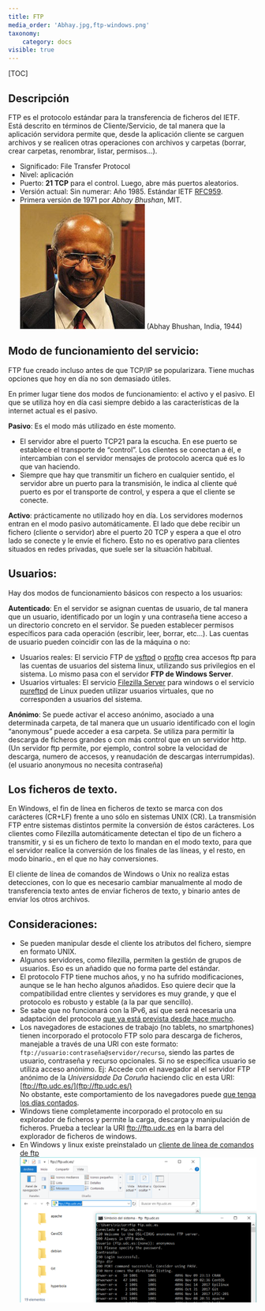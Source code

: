 ```yaml
---
title: FTP
media_order: 'Abhay.jpg,ftp-windows.png'
taxonomy:
    category: docs
visible: true
---
```


[TOC]
## Descripción
FTP es el protocolo estándar para la transferencia de ficheros del IETF.  
Está descrito en términos de Cliente/Servicio, de tal manera que la aplicación servidora permite que, desde la aplicación cliente se carguen archivos y se realicen otras operaciones con archivos y carpetas (borrar, crear carpetas, renombrar, listar, permisos...).

* Significado: File Transfer Protocol 
* Nivel: aplicación
* Puerto: **21 TCP** para el control. Luego, abre más puertos aleatorios.
* Versión actual: Sin numerar: Año 1985. Estándar IETF [RFC959](https://tools.ietf.org/html/rfc959). 
* Primera versión de 1971 por _Abhay Bhushan_, MIT.
![Abhay Bhushan](Abhay.jpg) (Abhay Bhushan, India, 1944) 

## Modo de funcionamiento del servicio:
FTP fue creado incluso antes de que TCP/IP se popularizara. Tiene muchas opciones que hoy en día no son demasiado útiles.

 En primer lugar tiene dos modos de funcionamiento: el activo y el pasivo. El que se utiliza hoy en día casi siempre debido a las características de la internet actual es el pasivo.
 
**Pasivo**:  Es el modo más utilizado en éste momento. 
* El servidor abre el puerto TCP21 para la escucha. En ese puerto se establece el transporte de “control”. Los clientes se conectan a él, e intercambian con el servidor mensajes de protocolo acerca qué es lo que van haciendo.
* Siempre que hay que transmitir un fichero en cualquier sentido, el servidor abre un puerto para la transmisión, le indica al cliente qué puerto es por el transporte de control, y espera a que el cliente se conecte. 

**Activo**: prácticamente no utilizado hoy en día.  Los servidores modernos entran en el modo pasivo automáticamente. El lado que debe recibir un fichero (cliente o servidor) abre el puerto 20 TCP y espera a que el otro lado se conecte y le envíe el fichero. Esto no es operativo para clientes situados en redes privadas, que suele ser la situación habitual.

## Usuarios:
Hay dos modos de funcionamiento básicos con respecto a los usuarios:

**Autenticado**: En el servidor se asignan cuentas de usuario, de tal manera que un usuario, identificado por un login y una contraseña tiene acceso a un directorio concreto en el servidor. Se pueden establecer permisos específicos para cada operación (escribir, leer, borrar, etc...).
Las cuentas de usuario pueden coincidir con las de la máquina o no:
* Usuarios reales: El servicio FTP de [vsftpd](https://security.appspot.com/vsftpd.htm) o [proftp](http://www.proftpd.org/) crea accesos ftp para las cuentas de usuarios del sistema linux, utilizando sus privilegios en el sistema. Lo mismo pasa con el servidor **FTP de Windows Server**.
* Usuarios virtuales: El servicio [Filezilla Server](https://filezilla-project.org) para windows o el servicio [pureftpd](https://www.pureftpd.org/project/pure-ftpd) de Linux pueden utilizar usuarios virtuales, que no corresponden a usuarios del sistema.

**Anónimo**: Se puede activar el acceso anónimo, asociado a una determinada carpeta, de tal manera que un usuario identificado con el login “anonymous” puede acceder a esa carpeta. Se utiliza para permitir la descarga de ficheros grandes o con más control que en un servidor http. (Un servidor ftp permite, por ejemplo, control sobre la velocidad de descarga, numero de accesos, y reanudación de descargas interrumpidas).
(el usuario anonymous no necesita contraseña)


## Los ficheros de texto.
En Windows, el fin de línea en ficheros de texto se marca con dos carácteres (CR+LF) frente a uno sólo en sistemas UNIX (CR).
La transmisión FTP entre sistemas distintos permite la conversión de éstos carácteres.
Los clientes como Filezilla automáticamente detectan el tipo de un fichero a transmitir, y si es un fichero de texto lo mandan en el modo texto, para que el servidor realice la conversión de los finales de las líneas, y el resto, en modo binario., en el que no hay conversiones.

El cliente de línea de comandos de Windows o Unix no realiza estas detecciones, con lo que es necesario cambiar manualmente al modo de transferencia texto antes de enviar ficheros de texto, y binario antes de enviar los otros archivos.

## Consideraciones:
* Se pueden manipular desde el cliente los atributos del fichero, siempre en formato UNIX.
* Algunos servidores, como filezilla, permiten la gestión de grupos de usuarios. Eso es un añadido que no forma parte del estándar.
* El protocolo FTP  tiene muchos años, y no ha sufrido modificaciones, aunque se le han hecho algunos añadidos. Eso quiere decir que la compatibilidad entre clientes y servidores es muy grande, y que el protocolo es robusto y estable (a la par que sencillo).
* Se sabe que no funcionará con la IPv6, así que será necesaria una adaptación del protocolo [que ya está prevista desde hace mucho](https://tools.ietf.org/html/rfc2428).
* Los navegadores de estaciones de trabajo (no tablets, no smartphones) tienen incorporado el protocolo FTP solo para descarga de ficheros, manejable a través de una URI con este formato: `ftp://usuario:contraseña@servidor/recurso`, siendo las partes de usuario, contraseña y recurso opcionales. Si no se especifica usuario se utiliza acceso anónimo. Ej: Accede con el navegador al el servidor FTP anónimo de la _Universidade Da Coruña_ haciendo clic en esta URI: [ftp://ftp.udc.es/](ftp://ftp.udc.es/)  
No obstante, este comportamiento de los navegadores puede [que tenga los días contados](https://omicrono.elespanol.com/2018/02/ftp-en-firefox/).
* Windows tiene completamente incorporado el protocolo en su explorador de ficheros y permite la carga, descarga y manipulación de ficheros. Prueba a teclear la URI ftp://ftp.udc.es en la barra del explorador de ficheros de windows.
* En Windows y linux existe preinstalado un [cliente de línea de comandos de ftp](https://es.ccm.net/contents/349-comandos-ftp)
![](ftp-windows.png)
